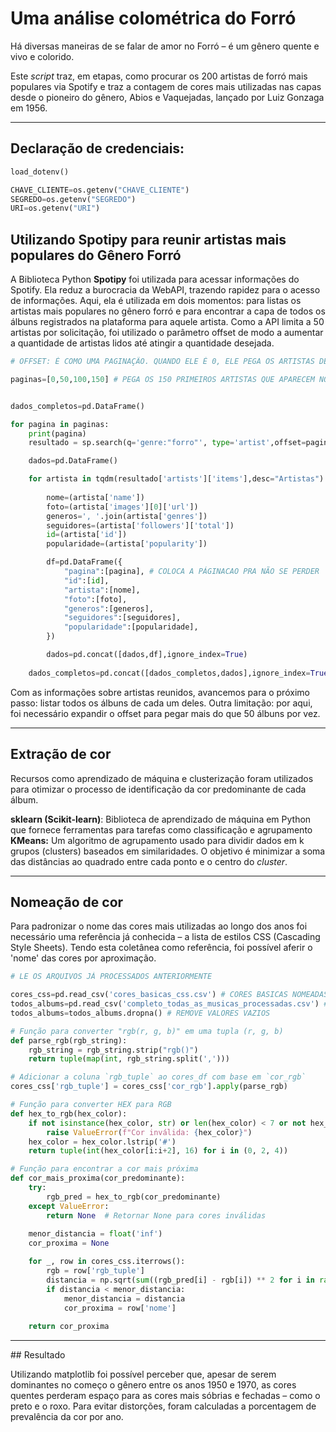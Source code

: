 # **Uma análise colométrica do Forró**

Há diversas maneiras de se falar de amor no Forró – é um gênero quente e vivo e colorido.

Este _script_ traz, em etapas, como procurar os 200 artistas de forró mais populares via Spotify e traz a contagem de cores mais utilizadas nas capas desde o pioneiro do gênero, Abios e Vaquejadas, lançado por Luiz Gonzaga em 1956.
<hr>

## Declaração de credenciais: 

```python
load_dotenv()

CHAVE_CLIENTE=os.getenv("CHAVE_CLIENTE")
SEGREDO=os.getenv("SEGREDO")
URI=os.getenv("URI")
```

## Utilizando Spotipy para reunir artistas mais populares do Gênero Forró

A Biblioteca Python **Spotipy** foi utilizada para acessar informações do Spotify. Ela reduz a burocracia da WebAPI, trazendo rapidez para o acesso de informações. Aqui, ela é utilizada em dois momentos: para listas os artistas mais populares no gênero forró e para encontrar a capa de todos os álbuns registrados na plataforma para aquele artista. Como a API limita a 50 artistas por solicitação, foi utilizado o parâmetro offset de modo a aumentar a quantidade de artistas lidos até atingir a quantidade desejada. 

```python
# OFFSET: É COMO UMA PAGINAÇÃO. QUANDO ELE É 0, ELE PEGA OS ARTISTAS DE 0 A 50. QUANDO É 50, PEGA OS PRÓXIMOS 50 (50 A 100)

paginas=[0,50,100,150] # PEGA OS 150 PRIMEIROS ARTISTAS QUE APARECEM NO SPOTIFY PARA PESQUISA "FORRÓ"


dados_completos=pd.DataFrame()

for pagina in paginas:
    print(pagina)
    resultado = sp.search(q='genre:"forro"', type='artist',offset=pagina,limit=50)

    dados=pd.DataFrame()

    for artista in tqdm(resultado['artists']['items'],desc="Artistas"):
       
        nome=(artista['name'])
        foto=(artista['images'][0]['url'])
        generos=', '.join(artista['genres'])
        seguidores=(artista['followers']['total'])
        id=(artista['id'])
        popularidade=(artista['popularity'])

        df=pd.DataFrame({
            "pagina":[pagina], # COLOCA A PÁGINACAO PRA NÃO SE PERDER
            "id":[id],
            "artista":[nome],
            "foto":[foto],
            "generos":[generos],
            "seguidores":[seguidores],
            "popularidade":[popularidade],
        })

        dados=pd.concat([dados,df],ignore_index=True)
    
    dados_completos=pd.concat([dados_completos,dados],ignore_index=True)
```

Com as informações sobre artistas reunidos, avancemos para o próximo passo: listar todos os álbuns de cada um deles. Outra limitação: por aqui, foi necessário expandir o offset para pegar mais do que 50 álbuns por vez. 

<hr>

## Extração de cor 
Recursos como aprendizado de máquina e clusterização foram utilizados para otimizar o processo de identificação da cor predominante de cada álbum.

**sklearn (Scikit-learn)**: Biblioteca de aprendizado de máquina em Python que fornece ferramentas para tarefas como classificação e agrupamento
**KMeans:** Um algoritmo de agrupamento usado para dividir dados em k grupos (clusters) baseados em similaridades. O objetivo é minimizar a soma das distâncias ao quadrado entre cada ponto e o centro do _cluster_.

<hr>

## Nomeação de cor

Para padronizar o nome das cores mais utilizadas ao longo dos anos foi necessário uma referência já conhecida – a lista de estilos CSS (Cascading Style Sheets). Tendo esta coletânea como referência, foi possível aferir o 'nome' das cores por aproximação. 

```python
# LE OS ARQUIVOS JÁ PROCESSADOS ANTERIORMENTE

cores_css=pd.read_csv('cores_basicas_css.csv') # CORES BASICAS NOMEADAS DO CSS
todos_albums=pd.read_csv('completo_todas_as_musicas_processadas.csv') # DF COM ALBUMS PROCESSADOS
todos_albums=todos_albums.dropna() # REMOVE VALORES VAZIOS

# Função para converter "rgb(r, g, b)" em uma tupla (r, g, b)
def parse_rgb(rgb_string):
    rgb_string = rgb_string.strip("rgb()")
    return tuple(map(int, rgb_string.split(',')))

# Adicionar a coluna `rgb_tuple` ao cores_df com base em `cor_rgb`
cores_css['rgb_tuple'] = cores_css['cor_rgb'].apply(parse_rgb)

# Função para converter HEX para RGB
def hex_to_rgb(hex_color):
    if not isinstance(hex_color, str) or len(hex_color) < 7 or not hex_color.startswith('#'):
        raise ValueError(f"Cor inválida: {hex_color}")
    hex_color = hex_color.lstrip('#')
    return tuple(int(hex_color[i:i+2], 16) for i in (0, 2, 4))

# Função para encontrar a cor mais próxima
def cor_mais_proxima(cor_predominante):
    try:
        rgb_pred = hex_to_rgb(cor_predominante)
    except ValueError:
        return None  # Retornar None para cores inválidas
    
    menor_distancia = float('inf')
    cor_proxima = None

    for _, row in cores_css.iterrows():
        rgb = row['rgb_tuple']
        distancia = np.sqrt(sum((rgb_pred[i] - rgb[i]) ** 2 for i in range(3)))
        if distancia < menor_distancia:
            menor_distancia = distancia
            cor_proxima = row['nome']
    
    return cor_proxima
```

<hr>
## Resultado

Utilizando matplotlib foi possível perceber que, apesar de serem dominantes no começo o gênero entre os anos 1950 e 1970, as cores quentes perderam espaço para as cores mais sóbrias e fechadas – como o preto e o roxo. Para evitar distorções, foram calculadas a porcentagem de prevalência da cor por ano.



